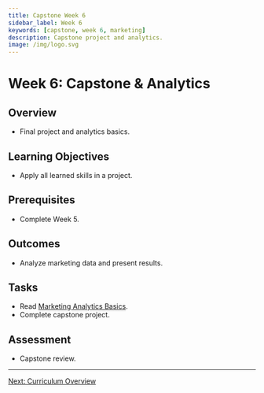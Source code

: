 ```yaml
---
title: Capstone Week 6
sidebar_label: Week 6
keywords: [capstone, week 6, marketing]
description: Capstone project and analytics.
image: /img/logo.svg
---
```


# Week 6: Capstone & Analytics

## Overview
- Final project and analytics basics.

## Learning Objectives
- Apply all learned skills in a project.

## Prerequisites
- Complete Week 5.

## Outcomes
- Analyze marketing data and present results.

## Tasks
- Read [Marketing Analytics Basics](../modules/analytics/marketing-analytics-basics.md).
- Complete capstone project.

## Assessment
- Capstone review.

---

[Next: Curriculum Overview](../curriculum/overview.md)
